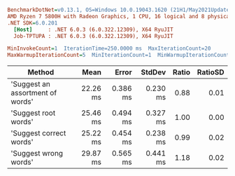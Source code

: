 ``` ini

BenchmarkDotNet=v0.13.1, OS=Windows 10.0.19043.1620 (21H1/May2021Update)
AMD Ryzen 7 5800H with Radeon Graphics, 1 CPU, 16 logical and 8 physical cores
.NET SDK=6.0.201
  [Host]     : .NET 6.0.3 (6.0.322.12309), X64 RyuJIT
  Job-TPTUPA : .NET 6.0.3 (6.0.322.12309), X64 RyuJIT

MinInvokeCount=1  IterationTime=250.0000 ms  MaxIterationCount=20  
MaxWarmupIterationCount=5  MinIterationCount=1  MinWarmupIterationCount=1  

```
|                           Method |     Mean |    Error |   StdDev | Ratio | RatioSD |
|--------------------------------- |---------:|---------:|---------:|------:|--------:|
| &#39;Suggest an assortment of words&#39; | 22.26 ms | 0.386 ms | 0.230 ms |  0.88 |    0.01 |
|             &#39;Suggest root words&#39; | 25.46 ms | 0.494 ms | 0.327 ms |  1.00 |    0.00 |
|          &#39;Suggest correct words&#39; | 25.22 ms | 0.454 ms | 0.238 ms |  0.99 |    0.02 |
|            &#39;Suggest wrong words&#39; | 29.87 ms | 0.565 ms | 0.441 ms |  1.18 |    0.02 |
